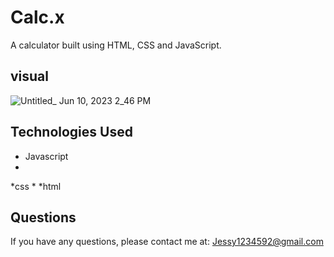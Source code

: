 # Calc.x
A calculator built using  HTML, CSS and JavaScript.

## visual

![Untitled_ Jun 10, 2023 2_46 PM](https://github.com/knoxjess/calc.x/assets/110634800/40ab8d13-1952-4b83-a8a5-4b375b7f4431)


## Technologies Used

* Javascript
* 
*css
*
*html

## Questions

If you have any questions, please contact me at: Jessy1234592@gmail.com

